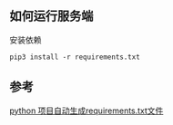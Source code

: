 ## 如何运行服务端

安装依赖

```shell
pip3 install -r requirements.txt
```

## 参考

[python 项目自动生成requirements.txt文件](https://blog.csdn.net/Irving_zhang/article/details/79087569)
